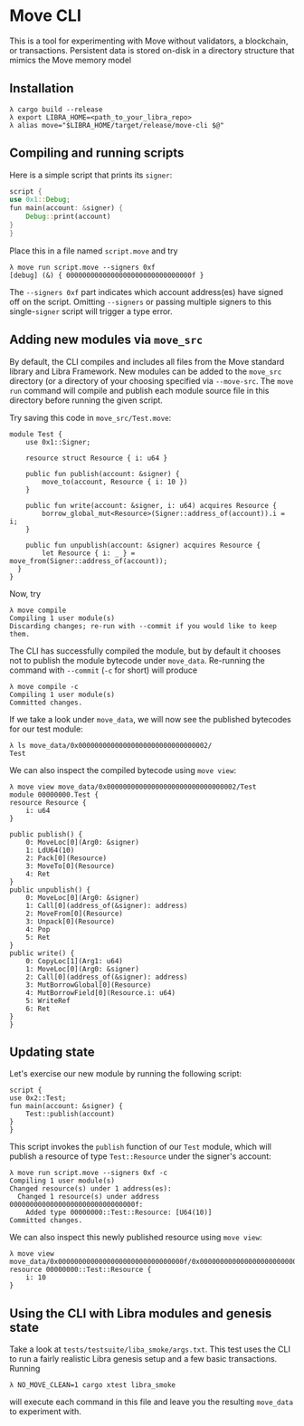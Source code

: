 # Move CLI

This is a tool for experimenting with Move without validators, a blockchain, or transactions. Persistent data is stored on-disk in a directory structure that mimics the Move memory model

## Installation
```
λ cargo build --release
λ export LIBRA_HOME=<path_to_your_libra_repo>
λ alias move="$LIBRA_HOME/target/release/move-cli $@"
```

## Compiling and running scripts

Here is a simple script that prints its `signer`:

```rust
script {
use 0x1::Debug;
fun main(account: &signer) {
    Debug::print(account)
}
}
```

Place this in a file named `script.move` and try
```
λ move run script.move --signers 0xf
[debug] (&) { 0000000000000000000000000000000f }
```

The `--signers 0xf` part indicates which account address(es) have signed off on the script. Omitting `--signers` or passing multiple signers to this single-`signer` script will trigger a type error.

## Adding new modules via `move_src`

By default, the CLI compiles and includes all files from the Move standard library and Libra Framework. New modules can be added to the `move_src` directory (or a directory of your choosing specified via `--move-src`. The `move run` command will compile and publish each module source file in this directory before running the given script.

Try saving this code in `move_src/Test.move`:

```
module Test {
    use 0x1::Signer;

    resource struct Resource { i: u64 }

    public fun publish(account: &signer) {
        move_to(account, Resource { i: 10 })
    }

    public fun write(account: &signer, i: u64) acquires Resource {
        borrow_global_mut<Resource>(Signer::address_of(account)).i = i;
    }

    public fun unpublish(account: &signer) acquires Resource {
        let Resource { i: _ } = move_from(Signer::address_of(account));
  }
}
```

Now, try

```
λ move compile
Compiling 1 user module(s)
Discarding changes; re-run with --commit if you would like to keep them.
```

The CLI has successfully compiled the module, but by default it chooses not to publish the module bytecode under `move_data`. Re-running the command with `--commit` (`-c` for short) will produce

```
λ move compile -c
Compiling 1 user module(s)
Committed changes.
```

If we take a look under `move_data`, we will now see the published bytecodes for our test module:

```
λ ls move_data/0x00000000000000000000000000000002/
Test
```

We can also inspect the compiled bytecode using `move view`:

```
λ move view move_data/0x00000000000000000000000000000002/Test
module 00000000.Test {
resource Resource {
	i: u64
}

public publish() {
	0: MoveLoc[0](Arg0: &signer)
	1: LdU64(10)
	2: Pack[0](Resource)
	3: MoveTo[0](Resource)
	4: Ret
}
public unpublish() {
	0: MoveLoc[0](Arg0: &signer)
	1: Call[0](address_of(&signer): address)
	2: MoveFrom[0](Resource)
	3: Unpack[0](Resource)
	4: Pop
	5: Ret
}
public write() {
	0: CopyLoc[1](Arg1: u64)
	1: MoveLoc[0](Arg0: &signer)
	2: Call[0](address_of(&signer): address)
	3: MutBorrowGlobal[0](Resource)
	4: MutBorrowField[0](Resource.i: u64)
	5: WriteRef
	6: Ret
}
}
```

## Updating state

Let's exercise our new module by running the following script:

```
script {
use 0x2::Test;
fun main(account: &signer) {
    Test::publish(account)
}
}
```

This script invokes the `publish` function of our `Test` module, which will publish a resource of type `Test::Resource` under the signer's account:

```
λ move run script.move --signers 0xf -c
Compiling 1 user module(s)
Changed resource(s) under 1 address(es):
  Changed 1 resource(s) under address 0000000000000000000000000000000f:
    Added type 00000000::Test::Resource: [U64(10)]
Committed changes.
```

We can also inspect this newly published resource using `move view`:

```
λ move view move_data/0x0000000000000000000000000000000f/0x00000000000000000000000000000002\:\:Test\:\:Resource
resource 00000000::Test::Resource {
    i: 10
}
```


## Using the CLI with Libra modules and genesis state

Take a look at `tests/testsuite/liba_smoke/args.txt`. This test uses the CLI to run a fairly realistic Libra genesis setup and a few basic transactions. Running

```
λ NO_MOVE_CLEAN=1 cargo xtest libra_smoke
```

will execute each command in this file and leave you the resulting `move_data` to experiment with.
